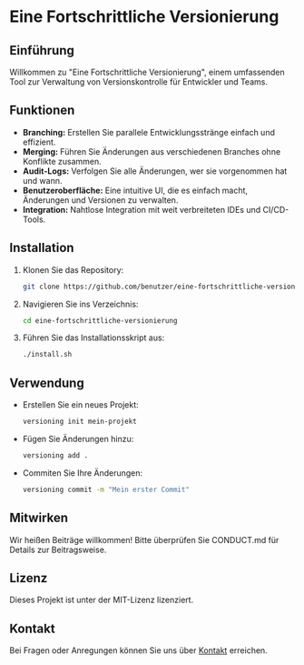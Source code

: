 # Eine Fortschrittliche Versionierung

## Einführung
Willkommen zu "Eine Fortschrittliche Versionierung", einem umfassenden Tool zur Verwaltung von Versionskontrolle für Entwickler und Teams.

## Funktionen
- **Branching:** Erstellen Sie parallele Entwicklungsstränge einfach und effizient.
- **Merging:** Führen Sie Änderungen aus verschiedenen Branches ohne Konflikte zusammen.
- **Audit-Logs:** Verfolgen Sie alle Änderungen, wer sie vorgenommen hat und wann.
- **Benutzeroberfläche:** Eine intuitive UI, die es einfach macht, Änderungen und Versionen zu verwalten.
- **Integration:** Nahtlose Integration mit weit verbreiteten IDEs und CI/CD-Tools.

## Installation
1. Klonen Sie das Repository:
   ```bash
   git clone https://github.com/benutzer/eine-fortschrittliche-versionierung.git
   ```
2. Navigieren Sie ins Verzeichnis:
   ```bash
   cd eine-fortschrittliche-versionierung
   ```
3. Führen Sie das Installationsskript aus:
   ```bash
   ./install.sh
   ```

## Verwendung
- Erstellen Sie ein neues Projekt:
   ```bash
   versioning init mein-projekt
   ```
- Fügen Sie Änderungen hinzu:
   ```bash
   versioning add .
   ```
- Commiten Sie Ihre Änderungen:
   ```bash
   versioning commit -m "Mein erster Commit"
   ```

## Mitwirken
Wir heißen Beiträge willkommen! Bitte überprüfen Sie CONDUCT.md für Details zur Beitragsweise.

## Lizenz
Dieses Projekt ist unter der MIT-Lizenz lizenziert.

## Kontakt
Bei Fragen oder Anregungen können Sie uns über [Kontakt](mailto:kontakt@example.com) erreichen.
